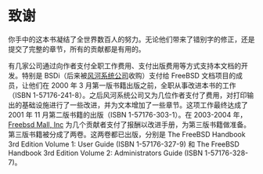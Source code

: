 # 致谢

你手中的这本书凝结了全世界数百人的努力。无论他们带来了错别字的修正，还是提交了完整的章节，所有的贡献都是有用的。

有几家公司通过向作者支付全职工作费用、支付出版费用等方式支持本文档的开发。特别是 BSDi（后来被[风河系统公司](http://www.windriver.com/)收购）支付给 FreeBSD 文档项目的成员，让他们在 2000 年 3 月第一版书籍出版之前，全职从事改进本书的工作（ISBN 1-57176-241-8）。之后风河系统公司又为几位作者支付了费用，对打印输出的基础设施进行了一些改进，并为文本增加了一些章节。这项工作最终达成了 2001 年 11 月第二版书籍的出版（ISBN 1-57176-303-1）。在 2003-2004 年，[Freebsd Mall, Inc](http://www.freebsdmall.com/) 为几个贡献者支付了报酬以改进手册，为第三版书籍做准备。第三版书籍被分成了两卷。这两卷都已出版，分别是 The FreeBSD Handbook 3rd Edition Volume 1: User Guide (ISBN 1-57176-327-9) 和 The FreeBSD Handbook 3rd Edition Volume 2: Administrators Guide (ISBN 1-57176-328-7)。